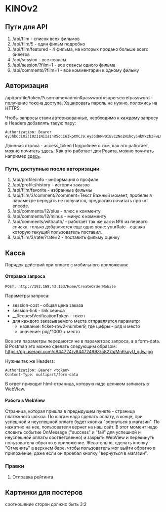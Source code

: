# KINOv2

## Пути для API
1) /api/film - список всех фильмов
2) /api/film/5 - один фильм подробно
3) /api/film/featured - 4 фильма, на которых продано больше всего билетов
4) /api/session - все сеансы
5) /api/session/?film=1 - все сеансы одного фильма
6) /api/comments/?film=1 - все комментарии к одному фильму

## Авторизация
/api/profile/token/?username=admin&password=supersecretpassword - получение токена доступа. Хэшировать пароль не нужно, положись на HTTPS.

Чтобы запросы стали авторизованные, необходимо к каждому запросу в Headers добавлять такую пару:
```
Authorization: Bearer eyJhbGciOiJIUzI1NiIsInR5cCI6IkpXVCJ9.eyJodHRwOi8vc2NoZW1hcy54bWxzb2FwLm9yZy93cy8yMDA1LzA1L2lkZW50aXR5L2NsYWltcy9uYW1lIjoicm9vdCIsIm5iZiI6MTUyNDE3NjQ1MSwiZXhwIjoxNTI0MTgwMDUxLCJpc3MiOiJNeUF1dGhTZXJ2ZXIiLCJhdWQiOiJodHRwczovL2xvY2FsaG9zdDo0NDMwNC8ifQ.IStjW43A0bs_aPOGPm_YqXwuvoeZvuGGGmpLaa3eh0A
```
Длинная строка - access_token
Подробнее о том, как это работает, можно почитать [здесь](https://metanit.com/sharp/aspnet5/23.7.php).
Как это работает для Реакта, можно почитать например [здесь](https://stackoverflow.com/questions/41471979/react-native-set-headers-with-the-linking-api).
### Пути, доступные после авторизации
1) /api/profile/info - информация о профиле
2) /api/profile/history - история заказов
3) /api/film/favorite - избранные фильмы 
4) /api/film/3/comment/?comment=Текст
    Важный момент, пробелы в параметре передать не получится, предлагаю почитать про url encode.
5) /api/comments/12/plus - плюс к комменту
6) /api/comments/12/minus - минус к комменту
7) /api/comments/withauth/ - работает так же как и №6 из первого списка, только добавляется еще одно поле: yourRate - оценка которую текущий пользователь поставил.
8) /api/film/3/rate/?rate=2 - поставить фильму оценку
## Касса
Порядок действий при оплате с мобильного приложения:
#### Отправка запроса
```
POST: http://192.168.43.153/Home/CreateOrderMobile
```
Параметры запроса:
- session-cost - общая цена заказа
- session-link - link сеанса
- \_\_RequestVerificationToken - токен
- для каждого заказываемого места отправляется параметр: 
  - название: ticket-row2-number9, где цифры - ряд и место
  - значение: ряд\*1000 + место

Все эти параметры передаются не в параметрах запроса, а в form-data. В Postman это можно сделать следующим образом:
https://pp.userapi.com/c844724/v844724993/5827a/Mn6suyU_gJw.jpg

Нужны так же Headers:
```
Authorization: Bearer <token>
Content-Type: multipart/form-data
```

В ответ приходит html-страница, которую надо целиком запихать в WebView.
#### Работа в WebView
Страница, которая пришла в предыдущем пункте - страница платежного шлюза. По шагам надо сделать оплату, в конце, при успешной и неуспешной оплате будет кнопка "вернуться в магазин". По нажатию на нее, пользователя вернет на наш сайт. В этот момент надо словить событие OnMessage ("success" и "fail" для успешной и неуспешной оплаты соответсвенно) и закрыть WebView и перекинуть пользователя обратно в приложение. Желательно, сделать кнопку "Отменить" в верхнем баре, чтобы пользователь мог выйти обратно в приложение, даже если он проебал кнопку "вернуться в магазин".

### Правки
1) Отправка рейтинга

## Картинки для постеров
соотношение сторон должно быть 3:2
